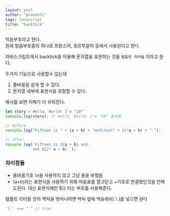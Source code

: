 ```yaml
---
layout: post
author: "praconfi"
tags: Javascript
title: "backtick"
---
```


억음부호라고 한다.  
원래 발음부호중의 하나로 프랑스어, 포르투갈어 등에서 사용된다고 한다.  

자바스크립트에서 backtick을 이용해 문자열을 표현하는 것을 `템플릿 리터럴` 이라고 한다.    

두가지 기능으로 사용할수 있는데  
1. 줄바꿈을 쉽게 할 수 있다.  
2. 문자열 내부에 표현식을 포함할 수 있다.  

예시를 보면 이해가 더 쉬워진다.  
```js
let story =`Hello, World! I'm "29"`
console.log(story); // Hello, World! I'm "29" 출력됨

// bofore
console.log("Fifteen is " + (a + b) + "and\nnot" + (2*a + b) + ".");

// after
console.log(`Fifteen is ${a + b} and
            not ${2* a + b}.`);
```
### 차이점들
- 줄바꿈기호 \n을 사용하지 않고 그냥 줄을 바꿨음
- (a+b)라는 표현식을 사용하기 위해 따옴표를 열고닫고 +기호로 연결했던것을 안해도된다. 대신 표현식에만 ${} 라는 부호를 사용해준다.  


템플릿 리터럴 안의 백틱을 벗어나려면 백틱 앞에 백슬래쉬( \\ )를 넣으면 된다
```js
`\`` === "`" // true
```